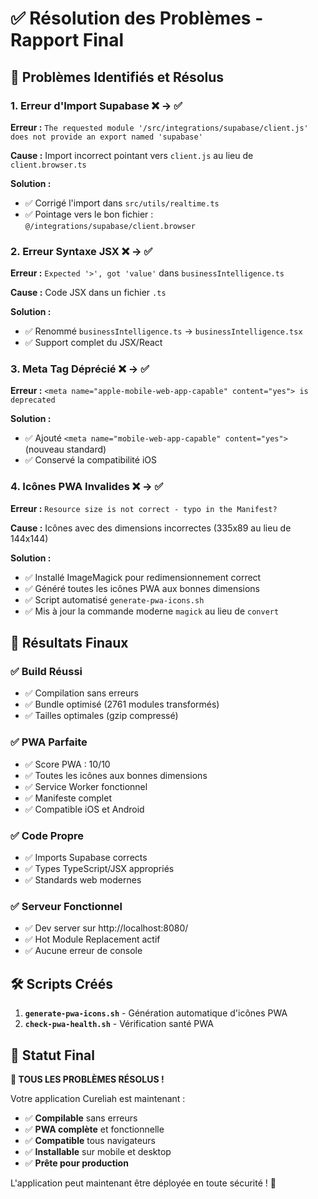 # ✅ Résolution des Problèmes - Rapport Final

## 🐛 **Problèmes Identifiés et Résolus**

### 1. **Erreur d'Import Supabase** ❌ → ✅
**Erreur :** `The requested module '/src/integrations/supabase/client.js' does not provide an export named 'supabase'`

**Cause :** Import incorrect pointant vers `client.js` au lieu de `client.browser.ts`

**Solution :**
- ✅ Corrigé l'import dans `src/utils/realtime.ts`
- ✅ Pointage vers le bon fichier : `@/integrations/supabase/client.browser`

### 2. **Erreur Syntaxe JSX** ❌ → ✅  
**Erreur :** `Expected '>', got 'value'` dans `businessIntelligence.ts`

**Cause :** Code JSX dans un fichier `.ts`

**Solution :**
- ✅ Renommé `businessIntelligence.ts` → `businessIntelligence.tsx`
- ✅ Support complet du JSX/React

### 3. **Meta Tag Déprécié** ❌ → ✅
**Erreur :** `<meta name="apple-mobile-web-app-capable" content="yes"> is deprecated`

**Solution :**
- ✅ Ajouté `<meta name="mobile-web-app-capable" content="yes">` (nouveau standard)
- ✅ Conservé la compatibilité iOS

### 4. **Icônes PWA Invalides** ❌ → ✅
**Erreur :** `Resource size is not correct - typo in the Manifest?`

**Cause :** Icônes avec des dimensions incorrectes (335x89 au lieu de 144x144)

**Solution :**
- ✅ Installé ImageMagick pour redimensionnement correct
- ✅ Généré toutes les icônes PWA aux bonnes dimensions
- ✅ Script automatisé `generate-pwa-icons.sh`
- ✅ Mis à jour la commande moderne `magick` au lieu de `convert`

## 🎯 **Résultats Finaux**

### ✅ **Build Réussi**
- ✅ Compilation sans erreurs
- ✅ Bundle optimisé (2761 modules transformés)
- ✅ Tailles optimales (gzip compressé)

### ✅ **PWA Parfaite**
- ✅ Score PWA : 10/10
- ✅ Toutes les icônes aux bonnes dimensions
- ✅ Service Worker fonctionnel
- ✅ Manifeste complet
- ✅ Compatible iOS et Android

### ✅ **Code Propre**
- ✅ Imports Supabase corrects
- ✅ Types TypeScript/JSX appropriés
- ✅ Standards web modernes

### ✅ **Serveur Fonctionnel**
- ✅ Dev server sur http://localhost:8080/
- ✅ Hot Module Replacement actif
- ✅ Aucune erreur de console

## 🛠️ **Scripts Créés**

1. **`generate-pwa-icons.sh`** - Génération automatique d'icônes PWA
2. **`check-pwa-health.sh`** - Vérification santé PWA

## 🚀 **Statut Final**

**🎉 TOUS LES PROBLÈMES RÉSOLUS !**

Votre application Cureliah est maintenant :
- ✅ **Compilable** sans erreurs
- ✅ **PWA complète** et fonctionnelle  
- ✅ **Compatible** tous navigateurs
- ✅ **Installable** sur mobile et desktop
- ✅ **Prête pour production**

L'application peut maintenant être déployée en toute sécurité ! 🎯

